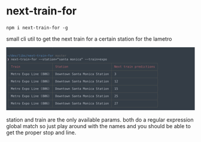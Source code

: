 # next-train-for

```
npm i next-train-for -g
```

small cli util to get the next train for a certain station for the lametro

![screen show](https://github.com/jcblw/next-train-for/blob/master/assets/screen-shot.png?raw=true)

station and train are the only available params. both do a regular expression global match so just play around with the names and you should be able to get the proper stop and line.
